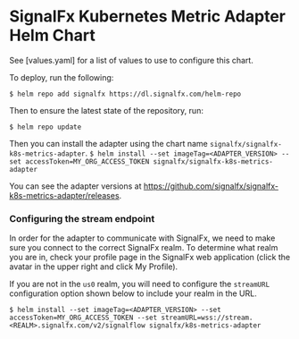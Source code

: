 # SignalFx Kubernetes Metric Adapter Helm Chart

See [values.yaml] for a list of values to use to configure this chart.

To deploy, run the following:

`$ helm repo add signalfx https://dl.signalfx.com/helm-repo`

Then to ensure the latest state of the repository, run:

`$ helm repo update`

Then you can install the adapter using the chart name `signalfx/signalfx-k8s-metrics-adapter`.
`$ helm install --set imageTag=<ADAPTER_VERSION> --set accessToken=MY_ORG_ACCESS_TOKEN signalfx/signalfx-k8s-metrics-adapter`

You can see the adapter versions at
https://github.com/signalfx/signalfx-k8s-metrics-adapter/releases.

### Configuring the stream endpoint

In order for the adapter to communicate with SignalFx, we need to make sure you connect to the correct SignalFx realm.
To determine what realm you are in, check your profile page in the SignalFx web application (click the avatar in the upper right and click My Profile).

If you are not in the `us0` realm, you will need to configure the `streamURL` configuration option shown below to include your realm in the URL.

`$ helm install --set imageTag=<ADAPTER_VERSION> --set accessToken=MY_ORG_ACCESS_TOKEN --set streamURL=wss://stream.<REALM>.signalfx.com/v2/signalflow signalfx/k8s-metrics-adapter`
